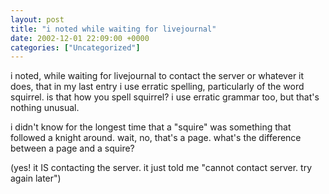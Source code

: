 ```yaml
---
layout: post
title: "i noted while waiting for livejournal"
date: 2002-12-01 22:09:00 +0000
categories: ["Uncategorized"]
---
```


i noted, while waiting for livejournal to contact the server or whatever it does, that in my last entry i use erratic spelling, particularly of the word squirrel. is that how you spell squirrel? i use erratic grammar too, but that's nothing unusual.

i didn't know for the longest time that a "squire" was something that followed a knight around. wait, no, that's a page. what's the difference between a page and a squire?

(yes! it IS contacting the server. it just told me "cannot contact server. try again later")